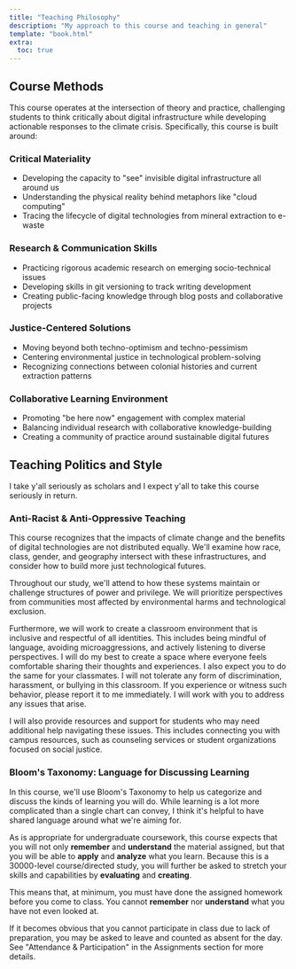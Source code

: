 ```yaml
---
title: "Teaching Philosophy"
description: "My approach to this course and teaching in general"
template: "book.html"
extra: 
  toc: true
---
```


## Course Methods

This course operates at the intersection of theory and practice, challenging students to think critically about digital infrastructure while developing actionable responses to the climate crisis. Specifically, this course is built around:

### Critical Materiality

* Developing the capacity to "see" invisible digital infrastructure all around us
* Understanding the physical reality behind metaphors like "cloud computing"
* Tracing the lifecycle of digital technologies from mineral extraction to e-waste

### Research & Communication Skills

* Practicing rigorous academic research on emerging socio-technical issues
* Developing skills in git versioning to track writing development
* Creating public-facing knowledge through blog posts and collaborative projects

### Justice-Centered Solutions

* Moving beyond both techno-optimism and techno-pessimism
* Centering environmental justice in technological problem-solving
* Recognizing connections between colonial histories and current extraction patterns

### Collaborative Learning Environment

* Promoting "be here now" engagement with complex material
* Balancing individual research with collaborative knowledge-building
* Creating a community of practice around sustainable digital futures

## Teaching Politics and Style

I take y'all seriously as scholars and I expect y'all to take this course seriously in return. 

### Anti-Racist & Anti-Oppressive Teaching

This course recognizes that the impacts of climate change and the benefits of digital technologies are not distributed equally. We'll examine how race, class, gender, and geography intersect with these infrastructures, and consider how to build more just technological futures.

Throughout our study, we'll attend to how these systems maintain or challenge structures of power and privilege. We will prioritize perspectives from communities most affected by environmental harms and technological exclusion.

Furthermore, we will work to create a classroom environment that is inclusive and respectful of all identities. This includes being mindful of language, avoiding microaggressions, and actively listening to diverse perspectives.
I will do my best to create a space where everyone feels comfortable sharing their thoughts and experiences. I also expect you to do the same for your classmates.
I will not tolerate any form of discrimination, harassment, or bullying in this classroom. If you experience or witness such behavior, please report it to me immediately.
I will work with you to address any issues that arise.

I will also provide resources and support for students who may need additional help navigating these issues. This includes connecting you with campus resources, such as counseling services or student organizations focused on social justice. 

### Bloom's Taxonomy: Language for Discussing Learning

In this course, we'll use Bloom's Taxonomy to help us categorize and discuss the kinds of learning you will do. While learning is a lot more complicated than a single chart can convey, I think it's helpful to have shared language around what we're aiming for.

As is appropriate for undergraduate coursework, this course expects that you will not only **remember** and **understand** the material assigned, but that you will be able to **apply** and **analyze** what you learn. Because this is a 30000-level course/directed study, you will further be asked to stretch your skills and capabilities by **evaluating** and **creating**.

This means that, at minimum, you must have done the assigned homework before you come to class. You cannot **remember** nor **understand** what you have not even looked at.

If it becomes obvious that you cannot participate in class due to lack of preparation, you may be asked to leave and counted as absent for the day. See "Attendance & Participation" in the Assignments section for more details.